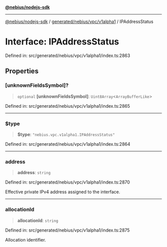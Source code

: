 [**@nebius/nodejs-sdk**](../../../../../README.md)

---

[@nebius/nodejs-sdk](../../../../../README.md) / [generated/nebius/vpc/v1alpha1](../README.md) / IPAddressStatus

# Interface: IPAddressStatus

Defined in: src/generated/nebius/vpc/v1alpha1/index.ts:2863

## Properties

### \[unknownFieldsSymbol\]?

> `optional` **\[unknownFieldsSymbol\]**: `Uint8Array`\<`ArrayBufferLike`\>

Defined in: src/generated/nebius/vpc/v1alpha1/index.ts:2865

---

### $type

> **$type**: `"nebius.vpc.v1alpha1.IPAddressStatus"`

Defined in: src/generated/nebius/vpc/v1alpha1/index.ts:2864

---

### address

> **address**: `string`

Defined in: src/generated/nebius/vpc/v1alpha1/index.ts:2870

Effective private IPv4 address assigned to the interface.

---

### allocationId

> **allocationId**: `string`

Defined in: src/generated/nebius/vpc/v1alpha1/index.ts:2875

Allocation identifier.

